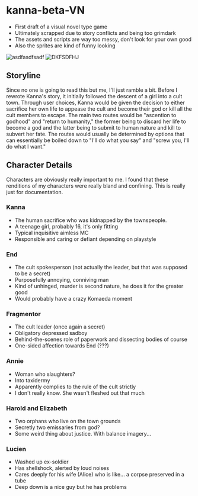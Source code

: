 # kanna-beta-VN
- First draft of a visual novel type game
- Ultimately scrapped due to story conflicts and being too grimdark
- The assets and scripts are way too messy, don't look for your own good
- Also the sprites are kind of funny looking

![asdfasdfsadf](https://user-images.githubusercontent.com/70781122/118181493-afeb0180-b3ec-11eb-833c-88c49a7b145a.JPG)
![DKFSDFHJ](https://user-images.githubusercontent.com/70781122/118181601-ca24df80-b3ec-11eb-8405-905aeb19a7c8.JPG)

## Storyline

Since no one is going to read this but me, I'll just ramble a bit. Before I rewrote Kanna's story, it initially followed the descent of a girl into a cult town.
Through user choices, Kanna would be given the decision to either sacrifice her own life to appease the cult and become their god or kill all the cult members to escape.
The main two routes would be "ascention to godhood" and "return to humanity," the former being to discard her life to become a god and the latter being to 
submit to human nature and kill to subvert her fate. The routes would usually be determined by options that can essentially be boiled down to 
"I'll do what you say" and "screw you, I'll do what I want."

## Character Details
Characters are obviously really important to me. I found that these renditions of my characters were really bland and confining. This is really just for documentation.

### Kanna
- The human sacrifice who was kidnapped by the townspeople.
- A teenage girl, probably 16, it's only fitting
- Typical inquisitive aimless MC
- Responsible and caring or defiant depending on playstyle

### End
- The cult spokesperson (not actually the leader, but that was supposed to be a secret)
- Purposefully annoying, conniving man
- Kind of unhinged, murder is second nature, he does it for the greater good
- Would probably have a crazy Komaeda moment

### Fragmentor
- The cult leader (once again a secret)
- Obligatory depressed sadboy
- Behind-the-scenes role of paperwork and dissecting bodies of course
- One-sided affection towards End (???)

### Annie
- Woman who slaughters?
- Into taxidermy
- Apparently complies to the rule of the cult strictly
- I don't really know. She wasn't fleshed out that much

### Harold and Elizabeth
- Two orphans who live on the town grounds
- Secretly two emissaries from god?
- Some weird thing about justice. With balance imagery...

### Lucien
- Washed up ex-soldier
- Has shellshock, alerted by loud noises
- Cares deeply for his wife (Alice) who is like... a corpse preserved in a tube
- Deep down is a nice guy but he has problems
